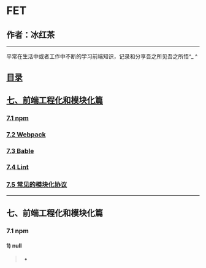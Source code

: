 # FET

## 作者：冰红茶  
    
------    
    
平常在生活中或者工作中不断的学习前端知识，记录和分享吾之所见吾之所悟^_ ^

## [目录](https://github.com/hblvsjtu/FrontEndTechonology/blob/master/README.md)
## [七、前端工程化和模块化篇](#7)
### [7.1 npm](#7.1)
### [7.2 Webpack](#7.2)
### [7.3 Bable](#7.3)
### [7.4 Lint](#7.4)
### [7.5 常见的模块化协议](#7.5)

        
------      
        
<h2 id='7'>七、前端工程化和模块化篇</h2>
<h3 id='7.1'>7.1 npm</h3>

        
#### 1) null
> - 
